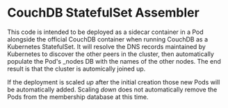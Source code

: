 # CouchDB StatefulSet Assembler

This code is intended to be deployed as a sidecar container in a Pod alongside
the official CouchDB container when running CouchDB as a Kubernetes StatefulSet.
It will resolve the DNS records maintained by Kubernetes to discover the other
peers in the cluster, then automatically populate the Pod's _nodes DB with the
names of the other nodes. The end result is that the cluster is automically
joined up.

If the deployment is scaled *up* after the initial creation those new Pods will
be automatically added. Scaling *down* does not automatically remove the Pods
from the membership database at this time.
